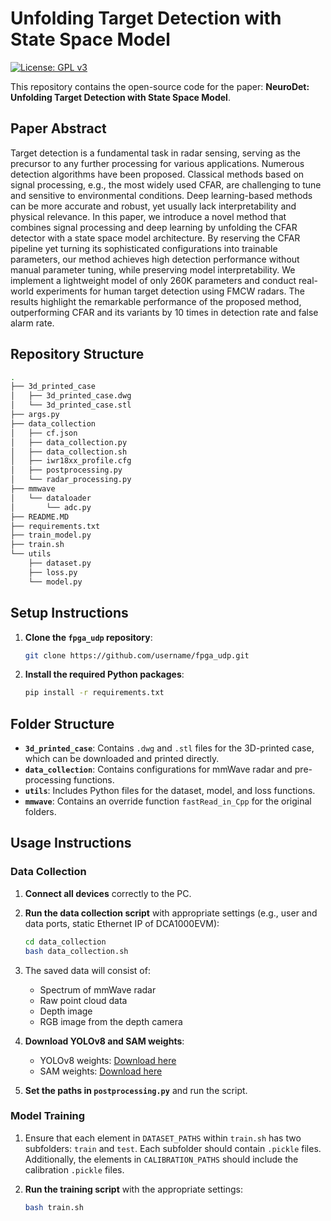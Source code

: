 # Unfolding Target Detection with State Space Model
[![License: GPL v3](https://img.shields.io/badge/License-GPLv3-blue.svg)](https://www.gnu.org/licenses/gpl-3.0)

This repository contains the open-source code for the paper: **NeuroDet: Unfolding Target Detection with State Space Model**.

## Paper Abstract

Target detection is a fundamental task in radar sensing, serving as the precursor to any further processing for various applications. Numerous detection algorithms have been proposed. Classical methods based on signal processing, e.g., the most widely used CFAR, are challenging to tune and sensitive to environmental conditions. Deep learning-based methods can be more accurate and robust, yet usually lack interpretability and physical relevance. In this paper, we introduce a novel method that combines signal processing and deep learning by unfolding the CFAR detector with a state space model architecture. By reserving the CFAR pipeline yet turning its sophisticated configurations into trainable parameters, our method achieves high detection performance without manual parameter tuning, while preserving model interpretability. We implement a lightweight model of only 260K parameters and conduct real-world experiments for human target detection using FMCW radars. The results highlight the remarkable performance of the proposed method, outperforming CFAR and its variants by 10 times in detection rate and false alarm rate.

## Repository Structure

```bash
.
├── 3d_printed_case
│   ├── 3d_printed_case.dwg
│   └── 3d_printed_case.stl
├── args.py
├── data_collection
│   ├── cf.json
│   ├── data_collection.py
│   ├── data_collection.sh
│   ├── iwr18xx_profile.cfg
│   ├── postprocessing.py
│   └── radar_processing.py
├── mmwave
│   └── dataloader
│       └── adc.py
├── README.MD
├── requirements.txt
├── train_model.py
├── train.sh
└── utils
    ├── dataset.py
    ├── loss.py
    └── model.py
```

## Setup Instructions

1. **Clone the `fpga_udp` repository**:
   ```bash
   git clone https://github.com/username/fpga_udp.git
   ```

2. **Install the required Python packages**:
   ```bash
   pip install -r requirements.txt
   ```

## Folder Structure

- **`3d_printed_case`**: Contains `.dwg` and `.stl` files for the 3D-printed case, which can be downloaded and printed directly.
- **`data_collection`**: Contains configurations for mmWave radar and pre-processing functions.
- **`utils`**: Includes Python files for the dataset, model, and loss functions.
- **`mmwave`**: Contains an override function `fastRead_in_Cpp` for the original folders.

## Usage Instructions

### Data Collection

1. **Connect all devices** correctly to the PC.
2. **Run the data collection script** with appropriate settings (e.g., user and data ports, static Ethernet IP of DCA1000EVM):
    ```bash
    cd data_collection
    bash data_collection.sh
    ```
3. The saved data will consist of:
   - Spectrum of mmWave radar
   - Raw point cloud data
   - Depth image
   - RGB image from the depth camera

4. **Download YOLOv8 and SAM weights**:
   - YOLOv8 weights: [Download here](https://github.com/ultralytics/assets/releases/download/v0.0.0/yolov8s.pt)
   - SAM weights: [Download here](https://dl.fbaipublicfiles.com/segment_anything/sam_vit_h_4b8939.pth)

5. **Set the paths in `postprocessing.py`** and run the script.

### Model Training

1. Ensure that each element in `DATASET_PATHS` within `train.sh` has two subfolders: `train` and `test`. Each subfolder should contain `.pickle` files. Additionally, the elements in `CALIBRATION_PATHS` should include the calibration `.pickle` files.

2. **Run the training script** with the appropriate settings:
   ```bash
   bash train.sh
   ```
